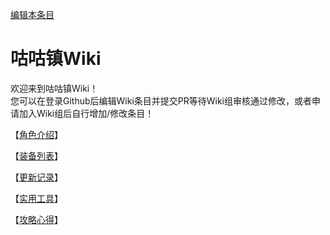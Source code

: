 [编辑本条目](https://github.com/GuguTown/Wiki/edit/main/README.md)
# 咕咕镇Wiki
欢迎来到咕咕镇Wiki！   
您可以在登录Github后编辑Wiki条目并提交PR等待Wiki组审核通过修改，或者申请加入Wiki组后自行增加/修改条目！   

【[角色介绍](char/index.md)】   

【[装备列表](equip/index.md)】   

【[更新记录](changelog.md)】   

【[实用工具](tool.md)】   

【[攻略心得](article/index.md)】   
